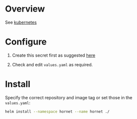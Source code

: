 # Overview
See [kubernetes](https://github.com/nuriel77/hornet-playbook/blob/master/docs/kubernetes.md)

# Configure

1. Create this secret first as suggested [here](../../../docs/kubernetes.md#prepare)

2. Check and edit `values.yaml` as required.

# Install

Specify the correct repository and image tag or set those in the `values.yaml`:
```sh
helm install --namespace hornet --name hornet ./
```
